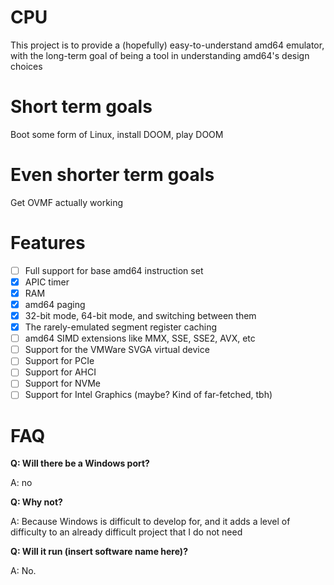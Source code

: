 # CPU
This project is to provide a (hopefully) easy-to-understand amd64 emulator, with the long-term goal of being a tool in understanding amd64's design choices

# Short term goals
Boot some form of Linux, install DOOM, play DOOM

# Even shorter term goals
Get OVMF actually working

# Features
- [ ] Full support for base amd64 instruction set
- [x] APIC timer
- [x] RAM
- [x] amd64 paging
- [x] 32-bit mode, 64-bit mode, and switching between them
- [x] The rarely-emulated segment register caching
- [ ] amd64 SIMD extensions like MMX, SSE, SSE2, AVX, etc
- [ ] Support for the VMWare SVGA virtual device
- [ ] Support for PCIe
- [ ] Support for AHCI
- [ ] Support for NVMe
- [ ] Support for Intel Graphics (maybe? Kind of far-fetched, tbh)

# FAQ

<b>Q: Will there be a Windows port?</b>

A: no

<b>Q: Why not?</b>

A: Because Windows is difficult to develop for, and it adds a level of difficulty to an already difficult project that I do not need

<b>Q: Will it run (insert software name here)?</b>

A: No.